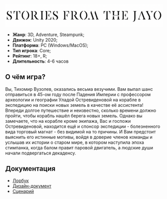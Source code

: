 ![alt text](logo.png)

- **Жанр**: 3D, Adventure, Steampunk; 
- **Движок**: Unity 2020;
- **Платформа**: PC (Windows/MacOS); 
- **Тип игрока**: Core;
- **Рейтинг**: 18+, R; 
- **Длительность**: 4-6 часов

## О чём игра?

Вы, Тихомир Вузолев, оказались весьма везучими. Вам выпал шанс отправиться в 45-ом году после Падения Империи с профессором археологии и географии Уладой Остревиденовой на корабле в экспедицию на поиски новых земель в качестве её ассистента! Впереди долгое путешествие и неизвестно, сколько времени должно пройти, чтобы корабль нашёл берега новых земель. Однако вы замечаете, что на корабле кроме экипажа, Вас и госпожи Остревиденовой, находится ещё и спонсор экспедиции - болезненного вида торговый магнат - без видимой на то причины. И Вам предстоит выяснить его истинные мотивы, войдя в доверие членов команды и услышав их истории о старом мире, в котором наступила эпоха стимпанка, когда балом правит паровой двигатель, а людские души начали подвергаться декаденсу.

## Документация

- [Лорбук](/Lorebook)
- [Дизайн-документ](/DesignDoc)
- [Сценарий](/Script)
